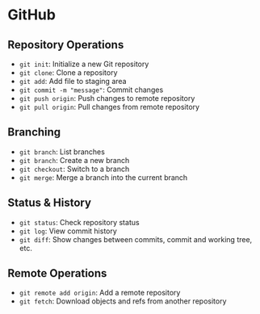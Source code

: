 # GitHub

## Repository Operations

* `git init`: Initialize a new Git repository
* `git clone`: Clone a repository
* `git add`: Add file to staging area
* `git commit -m "message"`: Commit changes
* `git push origin`: Push changes to remote repository
* `git pull origin`: Pull changes from remote repository

## Branching

* `git branch`: List branches
* `git branch`: Create a new branch
* `git checkout`: Switch to a branch
* `git merge`: Merge a branch into the current branch

## Status & History

* `git status`: Check repository status
* `git log`: View commit history
* `git diff`: Show changes between commits, commit and working tree, etc.

## Remote Operations

* `git remote add origin`: Add a remote repository
* `git fetch`: Download objects and refs from another repository
